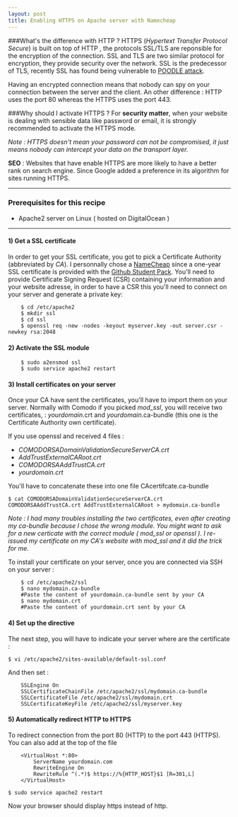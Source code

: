 ```yaml
---
layout: post
title: Enabling HTTPS on Apache server with Namecheap
---
```


###What's the difference with HTTP ?
HTTPS (*Hypertext Transfer Protocol Secure*) is built on top of HTTP , the protocols SSL/TLS are reponsible for the encryption of the connection. SSL and TLS are two similar protocol for encryption, they provide security over the network. SSL is the predecessor of TLS, recently SSL has found being vulnerable to [POODLE attack](http://googleonlinesecurity.blogspot.fr/2014/10/this-poodle-bites-exploiting-ssl-30.html). 

Having an encrypted connection means that nobody can spy on your connection between the server and the client. An other difference : HTTP uses the port 80 whereas the HTTPS uses the port 443.


###Why should I activate HTTPS ?
For **security matter**, when your website is dealing with sensible data like password or email, it is strongly recommended to activate the HTTPS mode.

*Note : HTTPS doesn't mean your password can not be compromised, it just means nobody can intercept your data on the transport layer.* 

**SEO** : Websites that have enable HTTPS are more likely to have a better rank on search engine. Since Google added a preference in its algorithm for sites running HTTPS.  

---

### Prerequisites for this recipe 

* Apache2 server on Linux ( hosted on DigitalOcean )

---

#### 1) Get a SSL certificate 

In order to get your SSL certificate, you got to pick a Certificate Authority (abbreviated by *CA*). I personnally chose a [NameCheap](https://www.namecheap.com) since a one-year SSL certificate is provided with the [Github Student Pack](https://education.github.com/pack/#namecheap). You'll need to provide Certificate Signing Request (CSR) containing your information and your website adresse, in order to have a CSR this you'll need to connect on your server and generate a private key:

```
	$ cd /etc/apache2
	$ mkdir ssl
	$ cd ssl
	$ openssl req -new -nodes -keyout myserver.key -out server.csr -newkey rsa:2048
```

#### 2) Activate the SSL module

``` 
	$ sudo a2ensmod ssl
	$ sudo service apache2 restart
```

#### 3) Install certificates on your server

Once your CA have sent the certificates, you'll have to import them on your server. Normally with Comodo if you picked *mod_ssl*, you will receive two certificates,  : *yourdomain*.crt and *yourdomain*.ca-bundle (this one is the Certificate Authority own certificate). 

If you use openssl and received 4 files : 

* *COMODORSADomainValidationSecureServerCA.crt* 
* *AddTrustExternalCARoot.crt* 
* *COMODORSAAddTrustCA.crt* 
* *yourdomain.crt* 

You'll have to concatenate these into one file CAcertifcate.ca-bundle

`$ cat COMODORSADomainValidationSecureServerCA.crt COMODORSAAddTrustCA.crt AddTrustExternalCARoot > mydomain.ca-bundle`

*Note : I had many troubles installing the two certificates, even after creating my ca-bundle because I chose the wrong module. You might want to ask for a new certicate with the correct module ( mod_ssl or openssl ). I re-issued my certificate on my CA's website with mod_ssl and it did the trick for me.*

To install your certificate on your server, once you are connected via SSH on your server :

```
	$ cd /etc/apache2/ssl
	$ nano mydomain.ca-bundle 
	#Paste the content of yourdomain.ca-bundle sent by your CA
	$ nano mydomain.crt
	#Paste the content of yourdomain.crt sent by your CA
```

#### 4) Set up the directive 

The next step, you will have to indicate your server where are the certificate :

`$ vi /etc/apache2/sites-available/default-ssl.conf`

And then set : 

```
	SSLEngine On
	SSLCertificateChainFile /etc/apache2/ssl/mydomain.ca-bundle
	SSLCertificateFile /etc/apache2/ssl/mydomain.crt
	SSLCertificateKeyFile /etc/apache2/ssl/myserver.key 
```

#### 5) Automatically redirect HTTP to HTTPS 

To redirect connection from the port 80 (HTTP) to the port 443 (HTTPS). You can also add at the top of the file 

```
	<VirtualHost *:80>
        ServerName yourdomain.com
        RewriteEngine On
        RewriteRule ^(.*)$ https://%{HTTP_HOST}$1 [R=301,L]
	</VirtualHost>
```

`$ sudo service apache2 restart`


Now your browser should display https instead of http.









